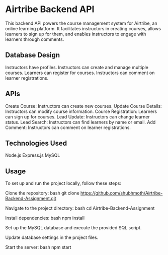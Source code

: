 # Airtribe Backend API

This backend API powers the course management system for Airtribe, an online learning platform. It facilitates instructors in creating courses, allows learners to sign up for them, and enables instructors to engage with learners through comments.

## Database Design

Instructors have profiles.
Instructors can create and manage multiple courses.
Learners can register for courses.
Instructors can comment on learner registrations.

## APIs

Create Course: Instructors can create new courses.
Update Course Details: Instructors can modify course information.
Course Registration: Learners can sign up for courses.
Lead Update: Instructors can change learner status.
Lead Search: Instructors can find learners by name or email.
Add Comment: Instructors can comment on learner registrations.

## Technologies Used

Node.js
Express.js
MySQL

## Usage

To set up and run the project locally, follow these steps:

Clone the repository:
    bash
    git clone https://github.com/shubhmoth/Airtribe-Backend-Assignment.git
    

Navigate to the project directory:
    bash
    cd Airtribe-Backend-Assignment
    

Install dependencies:
    bash
    npm install
    

Set up the MySQL database and execute the provided SQL script.

Update database settings in the project files.

Start the server:
    bash
    npm start
    
